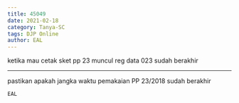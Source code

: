 ```yaml
---
title: 45049
date: 2021-02-18
category: Tanya-SC
tags: DJP Online
author: EAL
---
```


ketika mau cetak sket pp 23 muncul reg data 023 sudah berakhir

---

pastikan apakah jangka waktu pemakaian PP 23/2018 sudah berakhir

`EAL`
